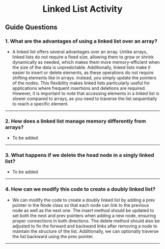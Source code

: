 <div align="center">

# Linked List Activity

</div>

## Guide Questions

### 1. **What are the advantages of using a linked list over an array?**
- A linked list offers several advantages over an array. Unlike arrays, linked lists do not require a fixed size, allowing them to grow or shrink dynamically as needed, which makes them more memory-efficient when the size of the data is unpredictable. Additionally, linked lists make it easier to insert or delete elements, as these operations do not require shifting elements like in arrays. Instead, you simply update the pointers of the nodes. This flexibility makes linked lists particularly useful for applications where frequent insertions and deletions are required. However, it is important to note that accessing elements in a linked list is slower compared to arrays, as you need to traverse the list sequentially to reach a specific element.

---

### 2. **How does a linked list manage memory differently from arrays?**
- To be added

---

### 3. **What happens if we delete the head node in a singly linked list?**
- To be added

---

### 4. **How can we modify this code to create a doubly linked list?**
- We can modify the code to create a doubly linked list by adding a prev pointer in the Node class so that each node can link to the previous node as well as the next one. The insert method should be updated to set both the next and prev pointers when adding a new node, ensuring proper connections in both directions. The delete method should also be adjusted to fix the forward and backward links after removing a node to maintain the structure of the list. Additionally, we can optionally traverse the list backward using the prev pointer.

---

